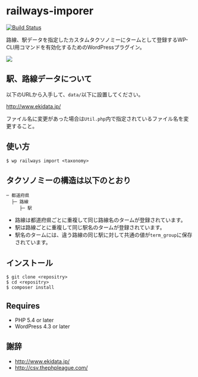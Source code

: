 # railways-imporer

[![Build Status](https://travis-ci.org/miya0001/railways-importer.svg)](https://travis-ci.org/miya0001/railways-importer)

路線、駅データを指定したカスタムタクソノミーにタームとして登録するWP-CLI用コマンドを有効化するためのWordPressプラグイン。

![](https://www.evernote.com/l/ABVKkb-IMb5N47aEDIUqAWFhTcv_ee26qaEB/image.png)

## 駅、路線データについて

以下のURLから入手して、`data/`以下に設置してください。

http://www.ekidata.jp/

ファイル名に変更があった場合は`Util.php`内で指定されているファイル名を変更すること。

## 使い方

```
$ wp railways import <taxonomy>
```

## タクソノミーの構造は以下のとおり

```
─ 都道府県
  ├─ 路線
     ├─ 駅
```

* 路線は都道府県ごとに重複して同じ路線名のタームが登録されています。
* 駅は路線ごとに重複して同じ駅名のタームが登録されています。
* 駅名のタームには、違う路線の同じ駅に対して共通の値が`term_group`に保存されています。

## インストール

```
$ git clone <repositry>
$ cd <repositry>
$ composer install
```

## Requires

* PHP 5.4 or later
* WordPress 4.3 or later

## 謝辞

* http://www.ekidata.jp/
* http://csv.thephpleague.com/
